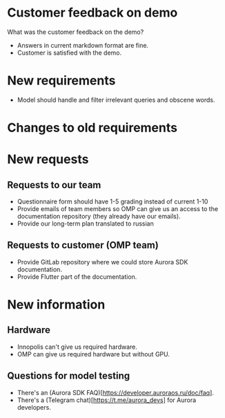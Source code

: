 # Customer feedback on demo
What was the customer feedback on the demo?
- Answers in current markdown format are fine.
- Customer is satisfied with the demo.

# New requirements
- Model should handle and filter irrelevant queries and obscene words.
# Changes to old requirements

# New requests
## Requests to our team
- Questionnaire form should have 1-5 grading instead of current 1-10
- Provide emails of team members so OMP can give us an access to the documentation repository (they already have our emails).
- Provide our long-term plan translated to russian

## Requests to customer (OMP team)
- Provide GitLab repository where we could store Aurora SDK documentation.
- Provide Flutter part of the documentation.

# New information
## Hardware
- Innopolis can't give us required hardware.
- OMP can give us required hardware but without GPU.
## Questions for model testing
- There's an (Aurora SDK FAQ)[https://developer.auroraos.ru/doc/faq].
- There's a (Telegram chat)[https://t.me/aurora_devs] for Aurora developers.